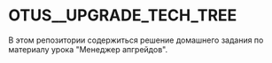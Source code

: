 # OTUS__UPGRADE_TECH_TREE

В этом репозитории содержиться решение домашнего задания по материалу урока "Менеджер апгрейдов".
